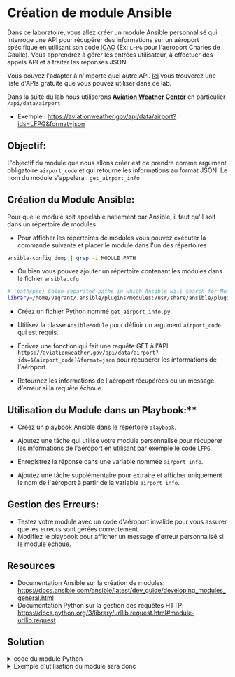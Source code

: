 # Création de module Ansible

Dans ce laboratoire, vous allez créer un module Ansible personnalisé qui interroge une API pour récupérer des informations sur un aéroport spécifique en utilisant son code [ICAO](https://www.world-airport-codes.com/) (Ex: `LFPG` pour l'aeroport Charles de Gaulle). Vous apprendrez à gérer les entrées utilisateur, à effectuer des appels API et à traiter les réponses JSON.

Vous pouvez l'adapter à n'importe quel autre API. [Ici](https://mixedanalytics.com/blog/list-actually-free-open-no-auth-needed-apis/) vous trouverez une liste d'APIs gratuite que vous pouvez utiliser dans ce lab.

Dans la suite du lab nous utiliserons **[Aviation Weather Center](https://aviationweather.gov/data/api/)** en particulier `/api/data/airport`

* Exemple : https://aviationweather.gov/api/data/airport?ids=LFPG&format=json

## Objectif:

L'objectif du module que nous allons créer est de prendre comme argument obligatoire `airport_code` et qui retourne les informations au format JSON.
Le nom du module s'appelera : `get_airport_info`


## Création du Module Ansible:

Pour que le module soit appelable natiement par Ansible, il faut qu'il soit dans un répertoire de modules.
* Pour afficher les répertoires de modules vous pouvez exécuter la commande suivante et placer le module dans l'un des répertoires
```bash
ansible-config dump | grep -i MODULE_PATH
```
* Ou bien vous pouvez ajouter un répertoire contenant les modules dans le fichier `ansible.cfg`
```bash
# (pathspec) Colon-separated paths in which Ansible will search for Modules.
library=/home/vagrant/.ansible/plugins/modules:/usr/share/ansible/plugins/modules:/path/to/my/new/modules/dir
```

* Créez un fichier Python nommé `get_airport_info.py`.

* Utilisez la classe `AnsibleModule` pour définir un argument `airport_code` qui est requis.

* Écrivez une fonction qui fait une requête GET à l'API `https://aviationweather.gov/api/data/airport?ids=$(airport_code)&format=json` pour récupérer les informations de l'aéroport.

* Retournez les informations de l'aéroport récupérées ou un message d'erreur si la requête échoue.

## Utilisation du Module dans un Playbook:**

* Créez un playbook Ansible dans le répertoire `playbook`.

* Ajoutez une tâche qui utilise votre module personnalisé pour récupérer les informations de l'aéroport en utilisant par exemple le code `LFPG`.

* Enregistrez la réponse dans une variable nommée `airport_info`.

* Ajoutez une tâche supplémentaire pour extraire et afficher uniquement le nom de l'aéroport à partir de la variable `airport_info`.

## Gestion des Erreurs:

* Testez votre module avec un code d'aéroport invalide pour vous assurer que les erreurs sont gérées correctement.
* Modifiez le playbook pour afficher un message d'erreur personnalisé si le module échoue.

## Resources

* Documentation Ansible sur la création de modules: https://docs.ansible.com/ansible/latest/dev_guide/developing_modules_general.html
* Documentation Python sur la gestion des requêtes HTTP: https://docs.python.org/3/library/urllib.request.html#module-urllib.request

## Solution

<details><summary>code du module Python</summary>

```python
#!/usr/bin/python
from ansible.module_utils.basic import AnsibleModule
import json
try:
    from urllib.request import urlopen
except ImportError:
    from urllib2 import urlopen

def get_airport_info(airport_code):
    url = "https://aviationweather.gov/api/data/airport?ids={}&format=json".format(airport_code)
    response = urlopen(url)
    data = response.read()
    return json.loads(data)

def main():
    module_args = dict(
        airport_code=dict(type='str', required=True),
    )
    result = dict(
        changed=False,
        info={},
    )
    module = AnsibleModule(
        argument_spec=module_args,
        supports_check_mode=True
    )
    if module.check_mode:
        module.exit_json(**result)
    try:
        result['info'] = get_airport_info(module.params['airport_code'])
        module.exit_json(**result)
    except Exception as e:
        module.fail_json(msg=str(e))
if __name__ == '__main__':
    main()
```

</details>

<details><summary>Exemple d'utilisation du module sera donc</summary>

```yaml
- hosts: node1
  gather_facts: no

  tasks:
    - name: Obtenir les informations de l'aeroport
      get_airport_info:
        airport_code: "LFPG"
      register: airport_info

    - name: Enregistrer un fact pour la première donnée
      set_fact:
        first_airport_name: "{{ airport_info.info[0].name }}"

    - name: Afficher le nom de l'aeroport
      debug:
        var: first_airport_name
```

```yaml
- hosts: node1
  gather_facts: no

  tasks:
    - name: Obtenir les informations de l'aeroport
      get_airport_info:
        airport_code: "LFPG"
      register: airport_info

    - name: Afficher tout le contenu de la variable airport_info
      debug:
        var: airport_info
```

</details>